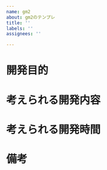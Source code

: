 ```yaml
---
name: gm2
about: gm2のテンプレ
title: ''
labels: ''
assignees: ''

---
```


# 開発目的
<!-- なにを改善するための開発なのかを明確にする -->

# 考えられる開発内容
<!-- どのように開発すればよいか -->

# 考えられる開発時間
<!-- 大体どのくらいの時間をかければ終わるIssueか -->

# 備考
